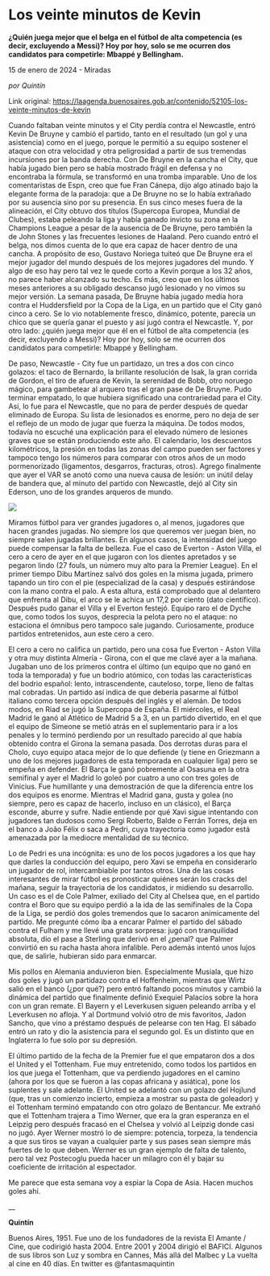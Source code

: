 # Los veinte minutos de Kevin

**¿Quién juega mejor que el belga en el fútbol de alta competencia (es decir, excluyendo a Messi)? Hoy por hoy, solo se me ocurren dos candidatos para competirle: Mbappé y Bellingham.**

15 de enero de 2024 - Miradas

_por Quintín_

Link original: https://laagenda.buenosaires.gob.ar/contenido/52105-los-veinte-minutos-de-kevin



Cuando faltaban veinte minutos y el City perdía contra el Newcastle, entró Kevin De Bruyne y cambió el partido, tanto en el resultado (un gol y una asistencia) como en el juego, porque le permitió a su equipo sostener el ataque con otra velocidad y otra peligrosidad a partir de sus tremendas incursiones por la banda derecha. Con De Bruyne en la cancha el City, que había jugado bien pero se había mostrado frágil en defensa y no encontraba la fórmula, se transformó en una tromba imparable. Uno de los comentaristas de Espn, creo que fue Fran Cánepa, dijo algo atinado bajo la elegante forma de la paradoja: que a De Bruyne no se lo había extrañado por su ausencia sino por su presencia. En sus cinco meses fuera de la alineación, el City obtuvo dos títulos (Supercopa Europea, Mundial de Clubes), estaba peleando la liga y había ganado invicto su zona en la Champions League a pesar de la ausencia de De Bruyne, pero también la de John Stones y las frecuentes lesiones de Haaland. Pero cuando entró el belga, nos dimos cuenta de lo que era capaz de hacer dentro de una cancha. A propósito de eso, Gustavo Noriega tuiteó que De Bruyne era el mejor jugador del mundo después de los mejores jugadores del mundo. Y algo de eso hay pero tal vez le quede corto a Kevin porque a los 32 años, no parece haber alcanzado su techo. Es más, creo que en los últimos meses anteriores a su obligado descanso jugó lesionado y no vimos su mejor versión. La semana pasada, De Bruyne había jugado media hora contra el Huddersfield por la Copa de la Liga, en un partido que el City ganó cinco a cero. Se lo vio notablemente fresco, dinámico, potente, parecía un chico que se quería ganar el puesto y así jugó contra el Newcastle. Y, por otro lado: ¿quién juega mejor que él en el fútbol de alta competencia (es decir, excluyendo a Messi)? Hoy por hoy, solo se me ocurren dos candidatos para competirle: Mbappé y Bellingham.




De paso, Newcastle - City fue un partidazo, un tres a dos con cinco golazos: el taco de Bernardo, la brillante resolución de Isak, la gran corrida de Gordon, el tiro de afuera de Kevin, la serenidad de Bobb, otro noruego mágico, para gambetear al arquero tras el gran pase de De Bruyne. Pudo terminar empatado, lo que hubiera significado una contrariedad para el City. Así, lo fue para el Newcastle, que no para de perder después de quedar eliminado de Europa. Su lista de lesionados es enorme, pero no deja de ser el reflejo de un modo de jugar que fuerza la máquina. De todos modos, todavía no escuché una explicación para el elevado número de lesiones graves que se están produciendo este año. El calendario, los descuentos kilométricos, la presión en todas las zonas del campo pueden ser factores y tampoco tengo los números para comparar con otros años de un modo pormenorizado (ligamentos, desgarros, fracturas, otros). Agrego finalmente que ayer el VAR se anotó como una nueva causa de lesión: un inútil delay de bandera que, al minuto del partido con Newcastle, dejó al City sin Ederson, uno de los grandes arqueros de mundo.




[![](https://img.youtube.com/vi/tgpygPPtgco/0.jpg)](https://www.youtube.com/watch?v=tgpygPPtgco)




Miramos fútbol para ver grandes jugadores o, al menos, jugadores que hacen grandes jugadas. No siempre los que queremos ver juegan bien, no siempre salen jugadas brillantes. En algunos casos, la intensidad del juego puede compensar la falta de belleza. Fue el caso de Everton - Aston Villa, el cero a cero de ayer en el que jugaron con los dientes apretados y se pegaron lindo (27 fouls, un número muy alto para la Premier League). En el primer tiempo Dibu Martínez salvó dos goles en la misma jugada, primero tapando un tiro con el pie (especializad de la casa) y después estirándose con la mano contra el palo. A esta altura, está comprobado que al delantero que enfrenta al Dibu, el arco se le achica un 17,2 por ciento (dato científico). Después pudo ganar el Villa y el Everton festejó. Equipo raro el de Dyche que, como todos los suyos, desprecia la pelota pero no el ataque: no estaciona el ómnibus pero tampoco sale jugando. Curiosamente, produce partidos entretenidos, aun este cero a cero.




El cero a cero no califica un partido, pero una cosa fue Everton - Aston Villa y otra muy distinta Almería - Girona, con el que me clavé ayer a la mañana. Jugaban uno de los primeros contra el último (un equipo que no ganó en toda la temporada) y fue un bodrio atómico, con todas las características del bodrio español: lento, intrascendente, cauteloso, torpe, lleno de faltas mal cobradas. Un partido así indica de que debería pasarme al fútbol italiano como tercera opción después del inglés y el alemán. De todos modos, en Riad se jugó la Supercopa de España. El miércoles, el Real Madrid le ganó al Atlético de Madrid 5 a 3, en un partido divertido, en el que el equipo de Simeone se metió atrás en el suplementario para ir a los penales y lo terminó perdiendo por un resultado parecido al que había obtenido contra el Girona la semana pasada. Dos derrotas duras para el Cholo, cuyo equipo ataca mejor de lo que defiende (y tiene en Griezmann a uno de los mejores jugadores de esta temporada en cualquier liga) pero se empeña en defender. El Barça le ganó pobremente al Osasuna en la otra semifinal y ayer el Madrid lo goleó por cuatro a uno con tres goles de Vinicius. Fue humillante y una demostración de que la diferencia entre los dos equipos es enorme. Mientras el Madrid gana, gusta y golea (no siempre, pero es capaz de hacerlo, incluso en un clásico), el Barça esconde, aburre y sufre. Nadie entiende por qué Xavi sigue intentando con jugadores tan dudosos como Sergi Roberto, Balde o Ferrán Torres, deja en el banco a João Félix o saca a Pedri, cuya trayectoria como jugador está amenazada por la mediocre mentalidad de su técnico.




Lo de Pedri es una incógnita: es uno de los pocos jugadores a los que hay que darles la conducción del equipo, pero Xavi se empeña en considerarlo un jugador de rol, intercambiable por tantos otros. Una de las cosas interesantes de mirar fútbol es pronosticar quiénes serán los cracks del mañana, seguir la trayectoria de los candidatos, ir midiendo su desarrollo. Un caso es el de Cole Palmer, exiliado del City al Chelsea que, en el partido contra el Boro que su equipo perdió a la ida de las semifinales de la Copa de la Liga, se perdió dos goles tremendos que lo sacaron anímicamente del partido. Me pregunté cómo iba a encarar Palmer el partido del sábado contra el Fulham y me llevé una grata sorpresa: jugó con tranquilidad absoluta, dio el pase a Sterling que derivó en el ¿penal? que Palmer convirtió en su racha hasta ahora infalible. Pero además intentó unos lujos que, de salirle, hubieran sido para enmarcar.




Mis pollos en Alemania anduvieron bien. Especialmente Musiala, que hizo dos goles y jugó un partidazo contra el Hoffenheim, mientras que Wirtz salió en el banco (¿por qué?) pero entró faltando pocos minutos y cambió la dinámica del partido que finalmente definió Exequiel Palacios sobre la hora con un gran remate. El Bayern y el Leverkusen siguen peleando arriba y el Leverkusen no afloja. Y al Dortmund volvió otro de mis favoritos, Jadon Sancho, que vino a préstamo después de pelearse con ten Hag. El sábado entró un rato y dio la asistencia para el segundo gol. Es un distinto que en Inglaterra lo fue solo por su depresión.




El último partido de la fecha de la Premier fue el que empataron dos a dos el United y el Tottenham. Fue muy entretenido, como todos los partidos en los que juega el Tottenham, que va perdiendo jugadores en el camino (ahora por los que se fueron a las copas africana y asiática), pone los suplentes y sale adelante. El United se adelantó con un golazo del Hojlund (que, tras un comienzo incierto, empieza a mostrar su pasta de goleador) y el Tottenham terminó empatando con otro golazo de Bentancur. Me extrañó que el Tottenham trajera a Timo Werner, que era la gran esperanza en el Leipzig pero después fracasó en el Chelsea y volvió al Leipzig donde casi no jugó. Ayer Werner mostró lo de siempre: potencia, torpeza, la tendencia a que sus tiros se vayan a cualquier parte y sus pases sean siempre más fuertes de lo que deben. Werner es un gran ejemplo de falta de talento, pero tal vez Postecoglu pueda hacer un milagro con él y bajar su coeficiente de irritación al espectador.




Me parece que esta semana voy a espiar la Copa de Asia. Hacen muchos goles ahí.




\_\_




**Quintín**




Buenos Aires, 1951. Fue uno de los fundadores de la revista El Amante / Cine, que codirigió hasta 2004. Entre 2001 y 2004 dirigió el BAFICI. Algunos de sus libros son Luz y sombra en Cannes, Más allá del Malbec y La vuelta al cine en 40 días. En twitter es @fantasmaquintin



